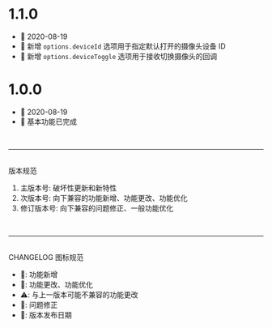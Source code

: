 # 1.1.0
  - 📅 2020-08-19
  - 🌟 新增 `options.deviceId` 选项用于指定默认打开的摄像头设备 ID
  - 🌟 新增 `options.deviceToggle` 选项用于接收切换摄像头的回调

# 1.0.0
  - 📅 2020-08-19
  - 🌟 基本功能已完成

<br>
<hr>
<br>
版本规范

1. 主版本号: 破坏性更新和新特性
2. 次版本号: 向下兼容的功能新增、功能更改、功能优化
3. 修订版本号: 向下兼容的问题修正、一般功能优化
<br>
<hr>
<br>
CHANGELOG 图标规范

- 🌟: 功能新增<br>
- 💄: 功能更改、功能优化<br>
- ⚠️: 与上一版本可能不兼容的功能更改<br>
- 🐞: 问题修正<br>
- 📅: 版本发布日期